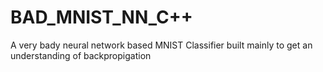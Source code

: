 # BAD_MNIST_NN_C++
A very bady neural network based MNIST Classifier built mainly to get an understanding of backpropigation 
